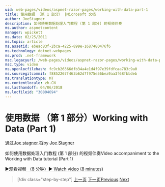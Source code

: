 ```yaml
---
uid: web-pages/videos/aspnet-razor-pages/working-with-data-part-1
title: 使用数据 （第 1 部分） |Microsoft 文档
author: JoeStagner
description: 如何使用数据处理入门教程 (第 1 部分) 的视频伴奏
ms.author: aspnetcontent
manager: wpickett
ms.date: 02/25/2011
ms.topic: article
ms.assetid: ebeac83f-2bca-4225-899e-1687480476f6
ms.technology: dotnet-webpages
ms.prod: .net-framework
msc.legacyurl: /web-pages/videos/aspnet-razor-pages/working-with-data-part-1
msc.type: video
ms.openlocfilehash: fc9cb26366dfb34a4e1d4f97e39fdfcaa783c9a0
ms.sourcegitcommit: f8852267f463b62d7f975e56bea9aa3f68fbbdeb
ms.translationtype: MT
ms.contentlocale: zh-CN
ms.lasthandoff: 04/06/2018
ms.locfileid: "30894694"
---
```

<a name="working-with-data-part-1"></a><span data-ttu-id="4e93f-103">使用数据 （第 1 部分）</span><span class="sxs-lookup"><span data-stu-id="4e93f-103">Working with Data (Part 1)</span></span>
====================
<span data-ttu-id="4e93f-104">通过[Joe stagner 将](https://github.com/JoeStagner)</span><span class="sxs-lookup"><span data-stu-id="4e93f-104">by [Joe Stagner](https://github.com/JoeStagner)</span></span>

<span data-ttu-id="4e93f-105">如何使用数据处理入门教程 (第 1 部分) 的视频伴奏</span><span class="sxs-lookup"><span data-stu-id="4e93f-105">Video accompaniment to the Working with Data tutorial (Part 1)</span></span>

[<span data-ttu-id="4e93f-106">&#9654;观看视频 （8 分钟）</span><span class="sxs-lookup"><span data-stu-id="4e93f-106">&#9654; Watch video (8 minutes)</span></span>](https://channel9.msdn.com/Blogs/ASP-NET-Site-Videos/working-with-data-part-1)

> [!div class="step-by-step"]
> <span data-ttu-id="4e93f-107">[上一页](working-with-forms-part-2.md)
> [下一页](working-with-data-part-2.md)</span><span class="sxs-lookup"><span data-stu-id="4e93f-107">[Previous](working-with-forms-part-2.md)
[Next](working-with-data-part-2.md)</span></span>
